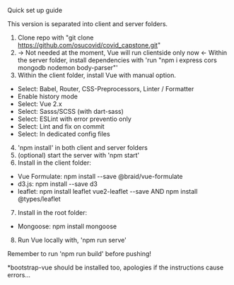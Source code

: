 Quick set up guide

This version is separated into client and server folders.

1. Clone repo with "git clone https://github.com/osucovid/covid_capstone.git"
2. -> Not needed at the moment, Vue will run clientside only now <- Within the server folder, install dependencies with 'run "npm i express cors mongodb nodemon body-parser"'
3. Within the client folder, install Vue with manual option.
  - Select: Babel, Router, CSS-Preprocessors, Linter / Formatter
  - Enable history mode
  - Select: Vue 2.x
  - Select: Sasss/SCSS (with dart-sass) 
  - Select: ESLint with error preventio only
  - Select: Lint and fix on commit
  - Select: In dedicated config files
4. 'npm install' in both client and server folders
5. (optional) start the server with 'npm start'
6. Install in the client folder: 
- Vue Formulate: npm install --save @braid/vue-formulate
- d3.js: npm install --save d3
- leaflet: npm install leaflet vue2-leaflet --save AND npm install @types/leaflet
7. Install in the root folder:
- Mongoose: npm install mongoose
8. Run Vue locally with, 'npm run serve' 

Remember to run 'npm run build' before pushing!

*bootstrap-vue should be installed too, apologies if the instructions cause errors...
